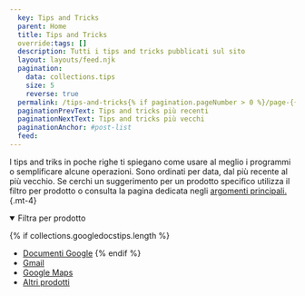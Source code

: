 ```yaml
---
  key: Tips and Tricks
  parent: Home
  title: Tips and Tricks
  override:tags: []
  description: Tutti i tips and tricks pubblicati sul sito
  layout: layouts/feed.njk
  pagination:
    data: collections.tips
    size: 5
    reverse: true
  permalink: /tips-and-tricks{% if pagination.pageNumber > 0 %}/page-{{ pagination.pageNumber + 1 }}{% endif %}/
  paginationPrevText: Tips and tricks più recenti
  paginationNextText: Tips and tricks più vecchi
  paginationAnchor: #post-list
  feed:
---
```

I tips and triks in poche righe ti spiegano come usare al meglio i programmi o semplificare alcune operazioni. Sono ordinati per data, dal più recente al più vecchio. Se cerchi un suggerimento per un prodotto specifico utilizza il filtro per prodotto o consulta la pagina dedicata negli [argomenti principali.](/#topics){.mt-4}

<details class="markdown" role="navigation" open>
  <summary>
  Filtra per prodotto
  </summary>

{% if collections.googledocstips.length %}
- [Documenti Google](/google-docs/tips-and-tricks/)
{% endif %}
- [Gmail](/gmail/tips-and-tricks/)
- [Google Maps](/google-maps/tips-and-tricks/)
- [Altri prodotti](others)


</details>

<div id="post-list" class="heading">
</div>
